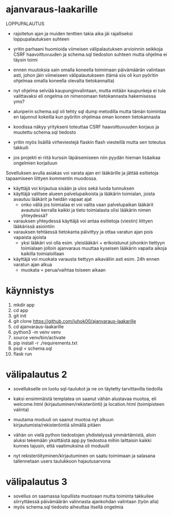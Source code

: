 # ajanvaraus-laakarille

LOPPUPALAUTUS
- rajoitetun ajan ja muiden tenttien takia aika jäi rajalliseksi loppupalautuksen suhteen
- yritin parhaani huomioida viimeisen välipalautuksen arvioinnin seikkoja CSRF haavoittuvuuden ja schema.sql tiedoston suhteen mutta ohjelma ei täysin toimi
- ennen muutoksia sain omalla koneella toimimaan päivämäärän valintaan asti, johon jäin viimeiseen välipalautukseen (tämä siis oli kun pyöritin ohjelmaa omalla koneella olevalta tietokannalta)
- nyt ohjelma selviää kaupunginvalintaan, mutta mitään kaupunkeja ei tule valittavaksi eli ongelma on nimenomaan tietokannasta hakemisessa yms?
- alunperin schema.sql oli tehty sql dump metodilla mutta tämän toimintaa en tajunnut kokeilla kun pyöritin ohjelmaa oman koneen tietokannasta
- koodissa näkyy yritykseni toteuttaa CSRF haavoittuvuuden korjaus ja muutettu schema.sql tiedosto
- yritin myös lisäillä virheviestejä flaskin flash viesteillä mutta sen toteutus takkuili

- jos projekti ei riitä kurssin läpäisemiseen niin pyydän hieman lisäaikaa ongelmien korjailuun

Sovelluksen avulla asiakas voi varata ajan eri lääkärille ja jättää esitietoja tapaamiseen liittyen kommentin muodossa. 

- käyttäjä voi kirjautua sisään ja ulos sekä luoda tunnuksen
- käyttäjä valitsee alueen palvelupaikoista ja lääkärin toimialan, joista avautuu lääkärit ja heidän vapaat ajat
    - onko väliä jos toimialaa ei voi valita vaan palvelupaikan lääkärit avautuisi kerralla kaikki ja tieto toimialasta olisi lääkärin nimen yhteydessä?
- varauksen yhteydessä käyttäjä voi antaa esitietoja (viestin) liittyen lääkärissä asiointiin
- varauksen tehtäessä tietokanta päivittyy ja ottaa varatun ajan pois vapaista ajoista
    - yksi lääkäri voi olla esim. yleislääkäri + erikoistunut johonkin tiettyyn toimialaan jolloin ajanvaraus muuttaa kyseisen lääkärin vapaita aikoja kaikilla toimialoillaan
- käyttäjä voi muokata varausta tiettyyn aikaväliin asti esim. 24h ennen varatun ajan alkua
    - muokata = perua/vaihtaa toiseen aikaan
 

# käynnistys

1. mkdir app
2. cd app
3. git init
4. git clone https://github.com/juhok00/ajanvaraus-laakarille
5. cd ajanvaraus-laakarille
6. python3 -m venv venv
7. source venv/bin/activate
8. pip install -r ./requirements.txt
9. psql < schema.sql
10. flask run



# välipalautus 2

- sovellukselle on luotu sql-taulukot ja ne on täytetty tarvittavilla tiedoilla
- kaksi ensimmäistä templatea on saanut vähän alustavaa muotoa, eli welcome.html (kirjautuminen/rekisteröinti) ja location.html (toimipisteen valinta)
- muutama moduuli on saanut muotoa nyt alkuun kirjautumista/rekisteröintiä silmällä pitäen

- vähän on vielä python tiedostojen yhdistelyssä ymmärtämistä, aloin aluksi tekemään yksittäistä app.py tiedostoa mihin laittaisin kaikki kunnes tajusin, että vaatimuksina oli moduulit


- nyt rekisteröityminen/kirjautuminen on saatu toimimaan ja salasana tallennetaan users taulukkoon hajautusarvona



# välipalautus 3

- sovellus on saamassa lopullista muotoaan mutta toiminta takkuilee siirryttäessä päivämäärän valinnasta ajankohdan valintaan (työn alla)
- myös schema.sql tiedosto aiheuttaa itsellä ongelmia

